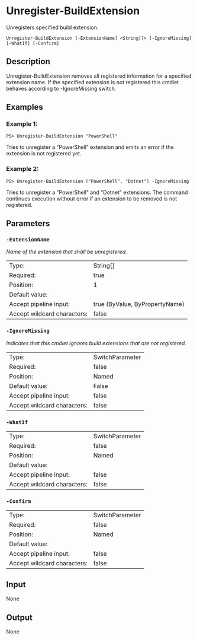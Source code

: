 # Unregister-BuildExtension
Unregisters specified build extension.

```Unregister-BuildExtension [-ExtensionName] <String[]> [-IgnoreMissing] [-WhatIf] [-Confirm]```

## Description

Unregister-BuildExtension removes all registered information for a specified extension name. If the specified extension is not registered this cmdlet behaves according to -IgnoreMissing switch.

## Examples
### Example 1:
```PS> Unregister-BuildExtension "PowerShell"```

Tries to unregister a "PowerShell" extension and emits an error if the extension is not registered yet.

### Example 2:
```PS> Unregister-BuildExtension ("PowerShell", "Dotnet") -IgnoreMissing```

Tries to unregister a "PowerShell" and "Dotnet" extensions. The command continues execution without error if an extension to be removed is not registered.

## Parameters
### ```-ExtensionName```

*Name of the extension that shall be unregistered.*

<table>
  <tr><td>Type:</td><td>String[]</td></tr>
  <tr><td>Required:</td><td>true</td></tr>
  <tr><td>Position:</td><td>1</td></tr>
  <tr><td>Default value:</td><td></td></tr>
  <tr><td>Accept pipeline input:</td><td>true (ByValue, ByPropertyName)</td></tr>
  <tr><td>Accept wildcard characters:</td><td>false</td></tr>
</table>

### ```-IgnoreMissing```

*Indicates that this cmdlet ignores build extensions that are not registered.*

<table>
  <tr><td>Type:</td><td>SwitchParameter</td></tr>
  <tr><td>Required:</td><td>false</td></tr>
  <tr><td>Position:</td><td>Named</td></tr>
  <tr><td>Default value:</td><td>False</td></tr>
  <tr><td>Accept pipeline input:</td><td>false</td></tr>
  <tr><td>Accept wildcard characters:</td><td>false</td></tr>
</table>

### ```-WhatIf```

<table>
  <tr><td>Type:</td><td>SwitchParameter</td></tr>
  <tr><td>Required:</td><td>false</td></tr>
  <tr><td>Position:</td><td>Named</td></tr>
  <tr><td>Default value:</td><td></td></tr>
  <tr><td>Accept pipeline input:</td><td>false</td></tr>
  <tr><td>Accept wildcard characters:</td><td>false</td></tr>
</table>

### ```-Confirm```

<table>
  <tr><td>Type:</td><td>SwitchParameter</td></tr>
  <tr><td>Required:</td><td>false</td></tr>
  <tr><td>Position:</td><td>Named</td></tr>
  <tr><td>Default value:</td><td></td></tr>
  <tr><td>Accept pipeline input:</td><td>false</td></tr>
  <tr><td>Accept wildcard characters:</td><td>false</td></tr>
</table>

## Input
None

## Output
None
